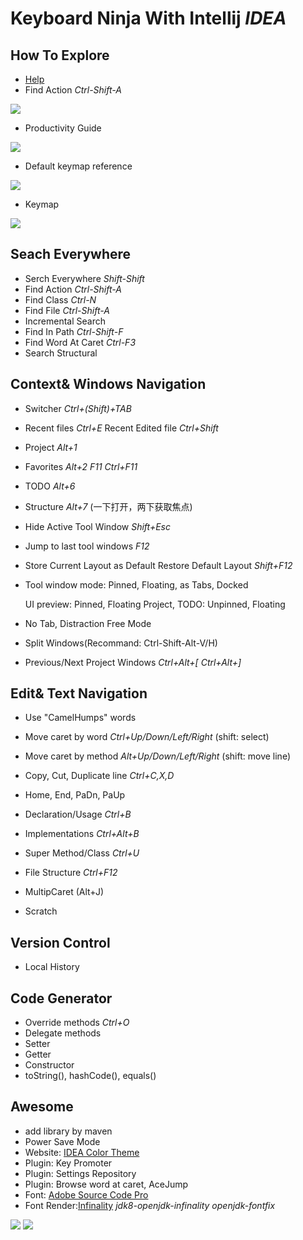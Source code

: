 # Keyboard Ninja With Intellij *IDEA*

## How To Explore

- [Help](https://www.jetbrains.com/idea/help/intellij-idea.html)
- Find Action *Ctrl-Shift-A*

 ![](find_action.png)

- Productivity Guide
 
 ![](productivitiy_guide.png)

- Default keymap reference

 ![](default_keymap.png)
 
- Keymap

 ![](keymap.png)
 

 

## Seach Everywhere

- Serch Everywhere *Shift-Shift*
- Find Action *Ctrl-Shift-A*
- Find Class *Ctrl-N*
- Find File *Ctrl-Shift-A*
- Incremental Search
- Find In Path *Ctrl-Shift-F*
- Find Word At Caret *Ctrl-F3*
- Search Structural

## Context& Windows Navigation

- Switcher *Ctrl+(Shift)+TAB*
- Recent files *Ctrl+E* Recent Edited file *Ctrl+Shift*

- Project *Alt+1*
- Favorites *Alt+2*  *F11* *Ctrl+F11*
- TODO *Alt+6*
- Structure *Alt+7* (一下打开，两下获取焦点)

- Hide Active Tool Window *Shift+Esc*
- Jump to last tool windows *F12*
- Store Current Layout as Default
  Restore Default Layout *Shift+F12*

- Tool window mode: Pinned, Floating, as Tabs, Docked

  UI preview: Pinned, Floating
  Project, TODO: Unpinned, Floating
  
- No Tab, Distraction Free Mode
- Split Windows(Recommand: Ctrl-Shift-Alt-V/H)

- Previous/Next Project Windows *Ctrl+Alt+[* *Ctrl+Alt+]* 


## Edit& Text Navigation

- Use "CamelHumps" words
- Move caret by word *Ctrl+Up/Down/Left/Right* (shift: select)
- Move caret by method *Alt+Up/Down/Left/Right* (shift: move line)
- Copy, Cut, Duplicate line *Ctrl+C,X,D* 
- Home, End, PaDn, PaUp

- Declaration/Usage *Ctrl+B*
- Implementations *Ctrl+Alt+B*
- Super Method/Class *Ctrl+U*
- File Structure *Ctrl+F12*

- MultipCaret (Alt+J)
- Scratch

## Version Control

- Local History


## Code Generator

- Override methods *Ctrl+O*
- Delegate methods 
- Setter
- Getter
- Constructor
- toString(), hashCode(), equals()


## Awesome

- add library by maven
- Power Save Mode
- Website: [IDEA Color Theme](http://www.ideacolorthemes.org/)
- Plugin: Key Promoter
- Plugin: Settings Repository
- Plugin: Browse word at caret, AceJump
- Font: [Adobe Source Code Pro](https://github.com/adobe-fonts/source-code-pro)
- Font Render:[Infinality](http://infinality.net) *jdk8-openjdk-infinality* *openjdk-fontfix*

![](font_bad.png)
![](font_good.png)